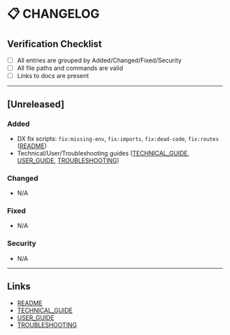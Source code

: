 # 📋 CHANGELOG

## Verification Checklist
- [ ] All entries are grouped by Added/Changed/Fixed/Security
- [ ] All file paths and commands are valid
- [ ] Links to docs are present

---

## [Unreleased]
### Added
- DX fix scripts: `fix:missing-env`, `fix:imports`, `fix:dead-code`, `fix:routes` ([README](./README.md#dx-automation-fixers))
- Technical/User/Troubleshooting guides ([TECHNICAL_GUIDE](./TECHNICAL_GUIDE.md), [USER_GUIDE](./USER_GUIDE.md), [TROUBLESHOOTING](./TROUBLESHOOTING.md))

### Changed
- N/A

### Fixed
- N/A

### Security
- N/A

---

## Links
- [README](./README.md)
- [TECHNICAL_GUIDE](./TECHNICAL_GUIDE.md)
- [USER_GUIDE](./USER_GUIDE.md)
- [TROUBLESHOOTING](./TROUBLESHOOTING.md)
